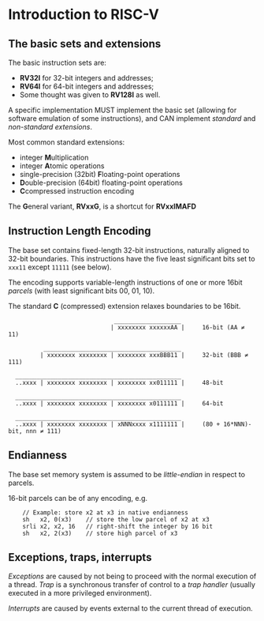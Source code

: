 # Introduction to RISC-V

## The basic sets and extensions

The basic instruction sets are:
- **RV32I** for 32-bit integers and addresses;
- **RV64I** for 64-bit integers and addresses;
- Some thought was given to **RV128I** as well.

A specific implementation MUST implement the basic set (allowing for software
emulation of some instructions), and CAN implement _standard_ and _non-standard_
_extensions_.

Most common standard extensions:

- integer **M**ultiplication
- integer **A**tomic operations
- single-precision (32bit) **F**loating-point operations
- **D**ouble-precision (64bit) floating-point operations
- **C**compressed instruction encoding

The **G**eneral variant, **RVxxG**, is a shortcut for **RVxxIMAFD**


## Instruction Length Encoding

The base set contains fixed-length 32-bit instructions, naturally aligned to 
32-bit boundaries. This instructions have the five least significant bits set to
`xxx11` except `11111` (see below).

The encoding supports variable-length instructions of one or more 16bit
_parcels_ (with least significant bits 00, 01, 10).

The standard **C** (compressed) extension relaxes boundaries to be 16bit.

```
                              ___________________ 
                             | xxxxxxxx xxxxxxAA |     16-bit (AA ≠ 11)

          _______________________________________
         | xxxxxxxx xxxxxxxx | xxxxxxxx xxxBBB11 |     32-bit (BBB ≠ 111)

  _______________________________________________
  ..xxxx | xxxxxxxx xxxxxxxx | xxxxxxxx xx011111 |     48-bit

  _______________________________________________
  ..xxxx | xxxxxxxx xxxxxxxx | xxxxxxxx x0111111 |     64-bit

  _______________________________________________
  ..xxxx | xxxxxxxx xxxxxxxx | xNNNxxxx x1111111 |     (80 + 16*NNN)-bit, nnn ≠ 111)

```

## Endianness

The base set memory system is assumed to be _little-endian_ in respect to parcels.

16-bit parcels can be of any encoding, e.g.

```
    // Example: store x2 at x3 in native endianness
    sh   x2, 0(x3)    // store the low parcel of x2 at x3
    srli x2, x2, 16   // right-shift the integer by 16 bit
    sh   x2, 2(x3)    // store high parcel of x3
```

## Exceptions, traps, interrupts

_Exceptions_ are caused by not being to proceed with the normal execution of a
thread. _Trap_ is a synchronous transfer of control to a _trap handler_ (usually
executed in a more privileged environment).

_Interrupts_ are caused by events external to the current thread of execution.

